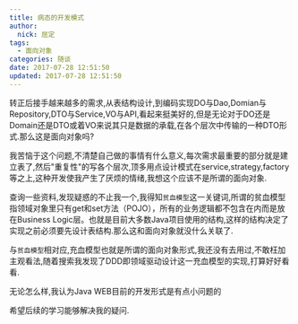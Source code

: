 ```yaml
---
title: 病态的开发模式
author: 
  nick: 屈定
tags:
  - 面向对象
categories: 随谈
date: 2017-07-28 12:51:50
updated: 2017-07-28 12:51:50
---
```

转正后接手越来越多的需求,从表结构设计,到编码实现DO与Dao,Domian与Repository,DTO与Service,VO与API,看起来挺美好的,但是无论对于DO还是Domain还是DTO或着VO来说其只是数据的承载,在各个层次中传输的一种DTO形式.那么这是面向对象吗?

我苦恼于这个问题,不清楚自己做的事情有什么意义,每次需求最重要的部分就是建立表了,然后"重复性"的写各个层次,顶多用点设计模式在service,strategy,factory等之上,这种开发使我产生了厌烦的情绪,我想这个应该不是所谓的面向对象.

查询一些资料,发现疑惑的不止我一个,我得知`贫血模型`这一关键词,所谓的贫血模型指领域对象里只有get和set方法（POJO），所有的业务逻辑都不包含在内而是放在Business Logic层。也就是目前大多数Java项目使用的结构,这样的结构决定了实现之前必须要先设计表结构.那么这和面向对象就没什么关联了.

与`贫血模型`相对应,充血模型也就是所谓的面向对象形式,我还没有去用过,不敢枉加主观看法,随着搜索我发现了DDD即领域驱动设计这一充血模型的实现,打算好好看看.

无论怎么样,我认为Java WEB目前的开发形式是有点小问题的

希望后续的学习能够解决我的疑问.
